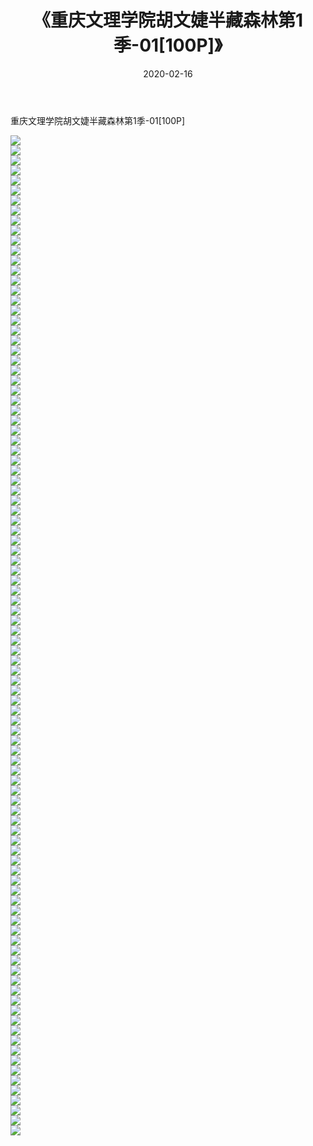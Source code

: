 ﻿---
layout: post
title:  《重庆文理学院胡文婕半藏森林第1季-01[100P]》
date:   2020-02-16
img: http://pic.660000.xyz/1:/唯美/2020/重庆文理学院胡文婕半藏森林第1季-01[100P]/000.jpg
categories: [美女, 清纯, 唯美]
---

重庆文理学院胡文婕半藏森林第1季-01[100P]

  ![](http://pic.660000.xyz/1:/唯美/2020/重庆文理学院胡文婕半藏森林第1季-01[100P]/001.jpg) <br> ![](http://pic.660000.xyz/1:/唯美/2020/重庆文理学院胡文婕半藏森林第1季-01[100P]/002.jpg) <br> ![](http://pic.660000.xyz/1:/唯美/2020/重庆文理学院胡文婕半藏森林第1季-01[100P]/003.jpg) <br> ![](http://pic.660000.xyz/1:/唯美/2020/重庆文理学院胡文婕半藏森林第1季-01[100P]/004.jpg) <br> ![](http://pic.660000.xyz/1:/唯美/2020/重庆文理学院胡文婕半藏森林第1季-01[100P]/005.jpg) <br> ![](http://pic.660000.xyz/1:/唯美/2020/重庆文理学院胡文婕半藏森林第1季-01[100P]/006.jpg) <br> ![](http://pic.660000.xyz/1:/唯美/2020/重庆文理学院胡文婕半藏森林第1季-01[100P]/007.jpg) <br> ![](http://pic.660000.xyz/1:/唯美/2020/重庆文理学院胡文婕半藏森林第1季-01[100P]/008.jpg) <br> ![](http://pic.660000.xyz/1:/唯美/2020/重庆文理学院胡文婕半藏森林第1季-01[100P]/009.jpg) <br> ![](http://pic.660000.xyz/1:/唯美/2020/重庆文理学院胡文婕半藏森林第1季-01[100P]/010.jpg) <br> ![](http://pic.660000.xyz/1:/唯美/2020/重庆文理学院胡文婕半藏森林第1季-01[100P]/011.jpg) <br> ![](http://pic.660000.xyz/1:/唯美/2020/重庆文理学院胡文婕半藏森林第1季-01[100P]/012.jpg) <br> ![](http://pic.660000.xyz/1:/唯美/2020/重庆文理学院胡文婕半藏森林第1季-01[100P]/013.jpg) <br> ![](http://pic.660000.xyz/1:/唯美/2020/重庆文理学院胡文婕半藏森林第1季-01[100P]/014.jpg) <br> ![](http://pic.660000.xyz/1:/唯美/2020/重庆文理学院胡文婕半藏森林第1季-01[100P]/015.jpg) <br> ![](http://pic.660000.xyz/1:/唯美/2020/重庆文理学院胡文婕半藏森林第1季-01[100P]/016.jpg) <br> ![](http://pic.660000.xyz/1:/唯美/2020/重庆文理学院胡文婕半藏森林第1季-01[100P]/017.jpg) <br> ![](http://pic.660000.xyz/1:/唯美/2020/重庆文理学院胡文婕半藏森林第1季-01[100P]/018.jpg) <br> ![](http://pic.660000.xyz/1:/唯美/2020/重庆文理学院胡文婕半藏森林第1季-01[100P]/019.jpg) <br> ![](http://pic.660000.xyz/1:/唯美/2020/重庆文理学院胡文婕半藏森林第1季-01[100P]/020.jpg) <br> ![](http://pic.660000.xyz/1:/唯美/2020/重庆文理学院胡文婕半藏森林第1季-01[100P]/021.jpg) <br> ![](http://pic.660000.xyz/1:/唯美/2020/重庆文理学院胡文婕半藏森林第1季-01[100P]/022.jpg) <br> ![](http://pic.660000.xyz/1:/唯美/2020/重庆文理学院胡文婕半藏森林第1季-01[100P]/023.jpg) <br> ![](http://pic.660000.xyz/1:/唯美/2020/重庆文理学院胡文婕半藏森林第1季-01[100P]/024.jpg) <br> ![](http://pic.660000.xyz/1:/唯美/2020/重庆文理学院胡文婕半藏森林第1季-01[100P]/025.jpg) <br> ![](http://pic.660000.xyz/1:/唯美/2020/重庆文理学院胡文婕半藏森林第1季-01[100P]/026.jpg) <br> ![](http://pic.660000.xyz/1:/唯美/2020/重庆文理学院胡文婕半藏森林第1季-01[100P]/027.jpg) <br> ![](http://pic.660000.xyz/1:/唯美/2020/重庆文理学院胡文婕半藏森林第1季-01[100P]/028.jpg) <br> ![](http://pic.660000.xyz/1:/唯美/2020/重庆文理学院胡文婕半藏森林第1季-01[100P]/029.jpg) <br> ![](http://pic.660000.xyz/1:/唯美/2020/重庆文理学院胡文婕半藏森林第1季-01[100P]/030.jpg) <br> ![](http://pic.660000.xyz/1:/唯美/2020/重庆文理学院胡文婕半藏森林第1季-01[100P]/031.jpg) <br> ![](http://pic.660000.xyz/1:/唯美/2020/重庆文理学院胡文婕半藏森林第1季-01[100P]/032.jpg) <br> ![](http://pic.660000.xyz/1:/唯美/2020/重庆文理学院胡文婕半藏森林第1季-01[100P]/033.jpg) <br> ![](http://pic.660000.xyz/1:/唯美/2020/重庆文理学院胡文婕半藏森林第1季-01[100P]/034.jpg) <br> ![](http://pic.660000.xyz/1:/唯美/2020/重庆文理学院胡文婕半藏森林第1季-01[100P]/035.jpg) <br> ![](http://pic.660000.xyz/1:/唯美/2020/重庆文理学院胡文婕半藏森林第1季-01[100P]/036.jpg) <br> ![](http://pic.660000.xyz/1:/唯美/2020/重庆文理学院胡文婕半藏森林第1季-01[100P]/037.jpg) <br> ![](http://pic.660000.xyz/1:/唯美/2020/重庆文理学院胡文婕半藏森林第1季-01[100P]/038.jpg) <br> ![](http://pic.660000.xyz/1:/唯美/2020/重庆文理学院胡文婕半藏森林第1季-01[100P]/039.jpg) <br> ![](http://pic.660000.xyz/1:/唯美/2020/重庆文理学院胡文婕半藏森林第1季-01[100P]/040.jpg) <br> ![](http://pic.660000.xyz/1:/唯美/2020/重庆文理学院胡文婕半藏森林第1季-01[100P]/041.jpg) <br> ![](http://pic.660000.xyz/1:/唯美/2020/重庆文理学院胡文婕半藏森林第1季-01[100P]/042.jpg) <br> ![](http://pic.660000.xyz/1:/唯美/2020/重庆文理学院胡文婕半藏森林第1季-01[100P]/043.jpg) <br> ![](http://pic.660000.xyz/1:/唯美/2020/重庆文理学院胡文婕半藏森林第1季-01[100P]/044.jpg) <br> ![](http://pic.660000.xyz/1:/唯美/2020/重庆文理学院胡文婕半藏森林第1季-01[100P]/045.jpg) <br> ![](http://pic.660000.xyz/1:/唯美/2020/重庆文理学院胡文婕半藏森林第1季-01[100P]/046.jpg) <br> ![](http://pic.660000.xyz/1:/唯美/2020/重庆文理学院胡文婕半藏森林第1季-01[100P]/047.jpg) <br> ![](http://pic.660000.xyz/1:/唯美/2020/重庆文理学院胡文婕半藏森林第1季-01[100P]/048.jpg) <br> ![](http://pic.660000.xyz/1:/唯美/2020/重庆文理学院胡文婕半藏森林第1季-01[100P]/049.jpg) <br> ![](http://pic.660000.xyz/1:/唯美/2020/重庆文理学院胡文婕半藏森林第1季-01[100P]/050.jpg) <br> ![](http://pic.660000.xyz/1:/唯美/2020/重庆文理学院胡文婕半藏森林第1季-01[100P]/051.jpg) <br> ![](http://pic.660000.xyz/1:/唯美/2020/重庆文理学院胡文婕半藏森林第1季-01[100P]/052.jpg) <br> ![](http://pic.660000.xyz/1:/唯美/2020/重庆文理学院胡文婕半藏森林第1季-01[100P]/053.jpg) <br> ![](http://pic.660000.xyz/1:/唯美/2020/重庆文理学院胡文婕半藏森林第1季-01[100P]/054.jpg) <br> ![](http://pic.660000.xyz/1:/唯美/2020/重庆文理学院胡文婕半藏森林第1季-01[100P]/055.jpg) <br> ![](http://pic.660000.xyz/1:/唯美/2020/重庆文理学院胡文婕半藏森林第1季-01[100P]/056.jpg) <br> ![](http://pic.660000.xyz/1:/唯美/2020/重庆文理学院胡文婕半藏森林第1季-01[100P]/057.jpg) <br> ![](http://pic.660000.xyz/1:/唯美/2020/重庆文理学院胡文婕半藏森林第1季-01[100P]/058.jpg) <br> ![](http://pic.660000.xyz/1:/唯美/2020/重庆文理学院胡文婕半藏森林第1季-01[100P]/059.jpg) <br> ![](http://pic.660000.xyz/1:/唯美/2020/重庆文理学院胡文婕半藏森林第1季-01[100P]/060.jpg) <br> ![](http://pic.660000.xyz/1:/唯美/2020/重庆文理学院胡文婕半藏森林第1季-01[100P]/061.jpg) <br> ![](http://pic.660000.xyz/1:/唯美/2020/重庆文理学院胡文婕半藏森林第1季-01[100P]/062.jpg) <br> ![](http://pic.660000.xyz/1:/唯美/2020/重庆文理学院胡文婕半藏森林第1季-01[100P]/063.jpg) <br> ![](http://pic.660000.xyz/1:/唯美/2020/重庆文理学院胡文婕半藏森林第1季-01[100P]/064.jpg) <br> ![](http://pic.660000.xyz/1:/唯美/2020/重庆文理学院胡文婕半藏森林第1季-01[100P]/065.jpg) <br> ![](http://pic.660000.xyz/1:/唯美/2020/重庆文理学院胡文婕半藏森林第1季-01[100P]/066.jpg) <br> ![](http://pic.660000.xyz/1:/唯美/2020/重庆文理学院胡文婕半藏森林第1季-01[100P]/067.jpg) <br> ![](http://pic.660000.xyz/1:/唯美/2020/重庆文理学院胡文婕半藏森林第1季-01[100P]/068.jpg) <br> ![](http://pic.660000.xyz/1:/唯美/2020/重庆文理学院胡文婕半藏森林第1季-01[100P]/069.jpg) <br> ![](http://pic.660000.xyz/1:/唯美/2020/重庆文理学院胡文婕半藏森林第1季-01[100P]/070.jpg) <br> ![](http://pic.660000.xyz/1:/唯美/2020/重庆文理学院胡文婕半藏森林第1季-01[100P]/071.jpg) <br> ![](http://pic.660000.xyz/1:/唯美/2020/重庆文理学院胡文婕半藏森林第1季-01[100P]/072.jpg) <br> ![](http://pic.660000.xyz/1:/唯美/2020/重庆文理学院胡文婕半藏森林第1季-01[100P]/073.jpg) <br> ![](http://pic.660000.xyz/1:/唯美/2020/重庆文理学院胡文婕半藏森林第1季-01[100P]/074.jpg) <br> ![](http://pic.660000.xyz/1:/唯美/2020/重庆文理学院胡文婕半藏森林第1季-01[100P]/075.jpg) <br> ![](http://pic.660000.xyz/1:/唯美/2020/重庆文理学院胡文婕半藏森林第1季-01[100P]/076.jpg) <br> ![](http://pic.660000.xyz/1:/唯美/2020/重庆文理学院胡文婕半藏森林第1季-01[100P]/077.jpg) <br> ![](http://pic.660000.xyz/1:/唯美/2020/重庆文理学院胡文婕半藏森林第1季-01[100P]/078.jpg) <br> ![](http://pic.660000.xyz/1:/唯美/2020/重庆文理学院胡文婕半藏森林第1季-01[100P]/079.jpg) <br> ![](http://pic.660000.xyz/1:/唯美/2020/重庆文理学院胡文婕半藏森林第1季-01[100P]/080.jpg) <br> ![](http://pic.660000.xyz/1:/唯美/2020/重庆文理学院胡文婕半藏森林第1季-01[100P]/081.jpg) <br> ![](http://pic.660000.xyz/1:/唯美/2020/重庆文理学院胡文婕半藏森林第1季-01[100P]/082.jpg) <br> ![](http://pic.660000.xyz/1:/唯美/2020/重庆文理学院胡文婕半藏森林第1季-01[100P]/083.jpg) <br> ![](http://pic.660000.xyz/1:/唯美/2020/重庆文理学院胡文婕半藏森林第1季-01[100P]/084.jpg) <br> ![](http://pic.660000.xyz/1:/唯美/2020/重庆文理学院胡文婕半藏森林第1季-01[100P]/085.jpg) <br> ![](http://pic.660000.xyz/1:/唯美/2020/重庆文理学院胡文婕半藏森林第1季-01[100P]/086.jpg) <br> ![](http://pic.660000.xyz/1:/唯美/2020/重庆文理学院胡文婕半藏森林第1季-01[100P]/087.jpg) <br> ![](http://pic.660000.xyz/1:/唯美/2020/重庆文理学院胡文婕半藏森林第1季-01[100P]/088.jpg) <br> ![](http://pic.660000.xyz/1:/唯美/2020/重庆文理学院胡文婕半藏森林第1季-01[100P]/089.jpg) <br> ![](http://pic.660000.xyz/1:/唯美/2020/重庆文理学院胡文婕半藏森林第1季-01[100P]/090.jpg) <br> ![](http://pic.660000.xyz/1:/唯美/2020/重庆文理学院胡文婕半藏森林第1季-01[100P]/091.jpg) <br> ![](http://pic.660000.xyz/1:/唯美/2020/重庆文理学院胡文婕半藏森林第1季-01[100P]/092.jpg) <br> ![](http://pic.660000.xyz/1:/唯美/2020/重庆文理学院胡文婕半藏森林第1季-01[100P]/093.jpg) <br> ![](http://pic.660000.xyz/1:/唯美/2020/重庆文理学院胡文婕半藏森林第1季-01[100P]/094.jpg) <br> ![](http://pic.660000.xyz/1:/唯美/2020/重庆文理学院胡文婕半藏森林第1季-01[100P]/095.jpg) <br> ![](http://pic.660000.xyz/1:/唯美/2020/重庆文理学院胡文婕半藏森林第1季-01[100P]/096.jpg) <br> ![](http://pic.660000.xyz/1:/唯美/2020/重庆文理学院胡文婕半藏森林第1季-01[100P]/097.jpg) <br> ![](http://pic.660000.xyz/1:/唯美/2020/重庆文理学院胡文婕半藏森林第1季-01[100P]/098.jpg) <br> ![](http://pic.660000.xyz/1:/唯美/2020/重庆文理学院胡文婕半藏森林第1季-01[100P]/099.jpg) <br> ![](http://pic.660000.xyz/1:/唯美/2020/重庆文理学院胡文婕半藏森林第1季-01[100P]/100.jpg) <br>